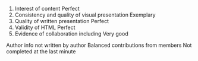 1. Interest of content
    Perfect
2. Consistency and quality of visual presentation
    Exemplary
3. Quality of written presentation
    Perfect
4. Validity of HTML
    Perfect
5. Evidence of collaboration including
    Very good

Author info not written by author
Balanced contributions from members
Not completed at the last minute